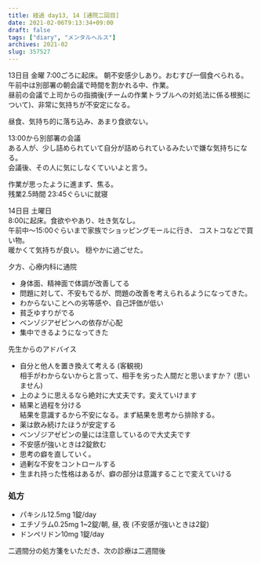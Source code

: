 ```yaml
---
title: 経過 day13, 14 [通院二回目]
date: 2021-02-06T9:13:34+09:00
draft: false
tags: ["diary", "メンタルヘルス"]
archives: 2021-02
slug: 357527
---
```

13日目 金曜
7:00ごろに起床。
朝不安感少しあり。おむすび一個食べられる。
午前中は別部署の朝会議で時間を割かれる中、作業。  
昼前の会議で上司からの指摘後(チームの作業トラブルへの対処法に係る根拠について)、非常に気持ちが不安定になる。

昼食、気持ち的に落ち込み、あまり食欲ない。

13:00から別部署の会議  
ある人が、少し詰められていて自分が詰められているみたいで嫌な気持ちになる。  
会議後、その人に気にしなくていいよと言う。

作業が思ったように進まず、焦る。  
残業2.5時間
23:45ぐらいに就寝

14日目 土曜日  
8:00に起床。食欲ややあり、吐き気なし。  
午前中〜15:00ぐらいまで家族でショッピングモールに行き、
コストコなどで買い物。  
暖かくて気持ちが良い。
穏やかに過ごせた。

夕方、心療内科に通院
- 身体面、精神面で体調が改善してる
- 問題に対して、不安もでるが、問題の改善を考えられるようになってきた。
- わからないことへの劣等感や、自己評価が低い
- 貧乏ゆすりがでる
- ベンゾジアゼピンへの依存が心配
- 集中できるようになってきた

先生からのアドバイス

-  自分と他人を置き換えて考える (客観視)  
相手がわからないからと言って、相手を劣った人間だと思いますか？ (思いません)
- 上のように思えるなら絶対に大丈夫です。変えていけます
- 結果と過程を分ける  
結果を意識するから不安になる。まず結果を思考から排除する。
- 薬は飲み続けたほうが安定する
- ベンゾジアゼピンの量には注意しているので大丈夫です
- 不安感が強いときは2錠飲む
- 思考の癖を直していく。
- 過剰な不安をコントロールする
- 生まれ持った性格はあるが、癖の部分は意識することで変えていける

### 処方
- パキシル12.5mg 1錠/day
- エチゾラム0.25mg 1~2錠/朝, 昼, 夜 (不安感が強いときは2錠)
- ドンペリドン10mg 1錠/day

二週間分の処方箋をいただき、次の診療は二週間後